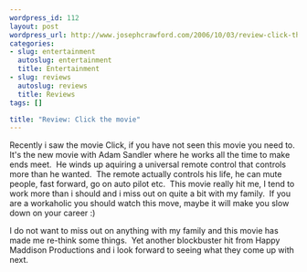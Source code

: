 ```yaml
--- 
wordpress_id: 112
layout: post
wordpress_url: http://www.josephcrawford.com/2006/10/03/review-click-the-movie/
categories: 
- slug: entertainment
  autoslug: entertainment
  title: Entertainment
- slug: reviews
  autoslug: reviews
  title: Reviews
tags: []

title: "Review: Click the movie"
---
```


Recently i saw the movie Click, if you have not seen this movie you need to.  It's the new movie with Adam Sandler where he works all the time to make ends meet.  He winds up aquiring a universal remote control that controls more than he wanted.  The remote actually controls his life, he can mute people, fast forward, go on auto pilot etc.  This movie really hit me, I tend to work more than i should and i miss out on quite a bit with my family.  If you are a workaholic you should watch this move, maybe it will make you slow down on your career :)

I do not want to miss out on anything with my family and this movie has made me re-think some things.  Yet another blockbuster hit from Happy Maddison Productions and i look forward to seeing what they come up with next. 
